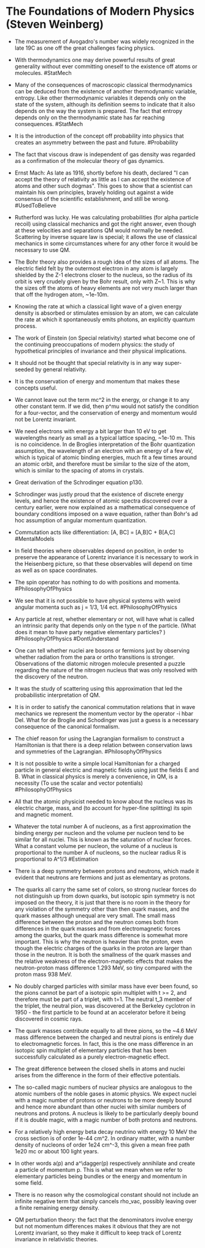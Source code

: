 # The Foundations of Modern Physics (Steven Weinberg)

- The measurement of Avogadro's number was widely recognized in the late 19C as one off the great challenges facing physics. 

- With thermodynamics one may derive powerful results of great generality without ever committing oneself to the existence off atoms or molecules. #StatMech

- Many of the consequences of macroscopic classical thermodynamics can be deduced from the existence of another thermodynamic variable, entropy. Like other thermodynamic variables it depends only on the state of the system, although its definition seems to indicate that it also depends on the way the system is prepared. The fact that entropy depends only on the thermodynamic state has far reaching consequences. #StatMech

- It is the introduction of the concept off probability into physics that creates an asymmetry between the past and future. #Probability

- The fact that viscous draw is independent of gas density was regarded as a confirmation of the molecular theory of gas dynamics.

- Ernst Mach: As late as 1916, shortly before his death, declared "I can accept the theory of relativity as little as I can accept the existence of atoms and other such dogmas". This goes to show that a scientist can maintain his own principles, bravely holding out against a wide consensus of the scientific establishment, and still be wrong. #UsedToBelieve

- Rutherford was lucky. He was calculating probabilities (for alpha particle recoil) using classical mechanics and got the right answer, even though at these velocities and separations QM would normally be needed. Scattering by inverse square law is special; it allows the use of classical mechanics in some circumstances where for any other force it would be necessary to use QM.

- The Bohr theory also provides a rough idea of the sizes of all atoms. The electric field felt by the outermost electron in any atom is largely shielded by the Z-1 electrons closer to the nucleus, so the radius of its orbit is very crudely given by the Bohr result, only with Z~1. This is why the sizes off the atoms of heavy elements are not very much larger than that off the hydrogen atom, ~1e-10m.

- Knowing the rate at which a classical light wave of a given energy density is absorbed or stimulates emission by an atom, we can calculate the rate at which it spontaneously emits photons, an explicitly quantum process.

- The work of Einstein (on Special relativity) started what become one of the continuing preoccupations of modern physics: the study of hypothetical principles of invariance and their physical implications.

- It should not be thought that special relativity is in any way super-seeded by general relativity.

- It is the conservation of energy and momentum that makes these concepts useful.

- We cannot leave out the term mc^2 in the energy, or change it to any other constant term. If we did, then p^mu would not satisfy the condition for a four-vector, and the conservation of energy and momentum would not be Lorentz invariant.

- We need electrons with energy a bit larger than 10 eV to get wavelengths nearly as small as a typical lattice spacing, ~1e-10 m.  This is no coincidence. In de Broglies interpretation of the Bohr quantization assumption, the wavelength of an electron with an energy of a few eV, which is typical of atomic binding energies, much fit a few times around an atomic orbit, and therefore must be similar to the size of the atom, which is similar to the spacing of atoms in crystals.

- Great derivation of the Schrodinger equation p130.

- Schrodinger was justly proud that the existence of discrete energy levels, and hence the existence of atomic spectra discovered over a century earlier, were now explained as a mathematical consequence of boundary conditions imposed on a wave equation, rather than Bohr's ad hoc assumption of angular momentum quantization.

- Commutation acts like differentiation: [A, BC] = [A,B]C + B[A,C] #MentalModels

- In field theories where observables depend on position, in order to preserve the appearance of Lorentz invariance it is necessary to work in the Heisenberg picture, so that these observables will depend on time as well as on space coordinates.

- The spin operator has nothing to do with positions and momenta. #PhilosophyOfPhysics

- We see that it is not possible to have physical systems with weird angular momenta such as j = 1/3, 1/4 ect. #PhilosophyOfPhysics

- Any particle at rest, whether elementary or not, will have what is called an intrinsic parity that depends only on the type n of the particle. (What does it mean to have party negative elementary particles? ) #PhilosophyOfPhysics #DontUnderstand

- One can tell whether nuclei are bosons or fermions just by observing whether radiation from the para or ortho transitions is stronger. Observations of the diatomic nitrogen molecule presented a puzzle regarding the nature of the nitrogen nucleus that was only resolved with the discovery of the neutron.

- It was the study of scattering using this approximation that led the probabilistic interpretation of QM.

- It is in order to satisfy the canonical commutation relations that in wave mechanics we represent the momentum vector by the operator -i hbar Del. What for de Broglie and Schodinger was just a guess is a necessary consequence of the canonical formalism.

- The chief reason for using the Lagrangian formalism to construct a Hamiltonian is that there is a deep relation between conservation laws and symmetries of the Lagrangian. #PhilosophyOfPhysics

- It is not possible to write a simple local Hamiltonian for a charged particle in general electric and magnetic fields using just the fields E and B. What in classical physics is merely a convenience, in QM, is a necessity (To use the scalar and vector potentials) #PhilosophyOfPhysics

- All that the atomic physicist needed to know about the nucleus was its electric charge, mass, and (to account for hyper-fine splitting) its spin and magnetic moment.

- Whatever the total number A of nucleons, as a first approximation the binding energy per nucleon and the volume per nucleon tend to be similar for all nuclei. This is known as the saturation of nuclear forces. What a constant volume per nucleon, the volume of a nucleus is proportional to the number A of nucleons, so the nuclear radius R is proportional to A^1/3 #Estimation

- There is a deep symmetry between protons and neutrons, which made it evident that neutrons are fermions and just as elementary as protons.

- The quarks all carry the same set of colors, so strong nuclear forces do not distinguish up from down quarks, but isotopic spin symmetry is not imposed on the theory, it is just that there is no room in the theory for any violation of the symmetry other than then quark masses, and the quark masses although unequal are very small. The small mass difference between the proton and the neutron comes both from differences in the quark masses and from electromagnetic forces among the quarks, but the quark mass difference is somewhat more important. This is why the neutron is heavier than the proton, even though the electric charges of the quarks in the proton are larger than those in the neutron. It is both the smallness of the quark masses and the relative weakness of the electron-magnetic effects that makes the neutron-proton mass difference 1.293 MeV, so tiny compared with the proton mass 938 MeV.

- No doubly charged particles with similar mass have ever been found, so the pions cannot be part of a isotopic spin multiplet with t >= 2, and therefore must be part of a triplet, with t=1. The neutral t_3 member of the triplet, the neutral pion, was discovered at the Berkeley cyclotron in 1950 - the first particle to be found at an accelerator before it being discovered in cosmic rays.

- The quark masses contribute equally to all three pions, so the ~4.6 MeV mass difference between the charged and neutral pions is entirely due to electromagnetic forces. In fact, this is the one mass difference in an isotopic spin multiplet of elementary particles that has been successfully calculated as a purely electron-magnetic effect.

- The great difference between the closed shells in atoms and nuclei arises from the difference in the form of their effective potentials.

- The so-called magic numbers of nuclear physics are analogous to the atomic numbers of the noble gases in atomic physics. We expect nuclei with a magic number of protons or neutrons to be more deeply bound and hence more abundant than other nuclei with similar numbers of neutrons and protons. A nucleus is likely to be particularly deeply bound if it is double magic, with a magic number of both protons and neutrons.

- For a relatively high energy beta decay neutrino with energy 10 MeV the cross section is of order 1e-44 cm^2. In ordinary matter, with a number density of nucleons of order 1e24 cm^-3, this given a mean free path 1e20 mc or about 100 light years.

- In other words a(p) and a^\dagger(p) respectively annihilate and create a particle of momentum p. This is what we mean when we refer to elementary particles being bundles or the energy and momentum in some field.

- There is no reason why the cosmological constant should not include an infinite negative term that simply cancels rho_vac, possibly leaving over a finite remaining energy density.

- QM perturbation theory: the fact that the denominators involve energy but not momentum differences makes it obvious that they are not Lorentz invariant, so they make it difficult to keep track of Lorentz invariance in relativistic theories.
